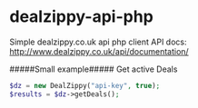 dealzippy-api-php
=================

Simple dealzippy.co.uk api php client
API docs: http://www.dealzippy.co.uk/api/documentation/


#####Small example#####
Get active Deals 
```php
$dz = new DealZippy("api-key", true);
$results = $dz->getDeals();
```